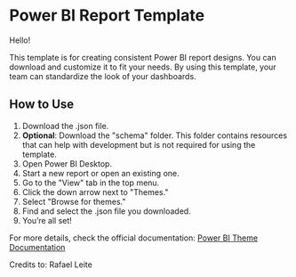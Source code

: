 # Power BI Report Template

Hello!

This template is for creating consistent Power BI report designs. You can download and customize it to fit your needs. By using this template, your team can standardize the look of your dashboards.

## How to Use

1. Download the .json file.
2. **Optional**: Download the "schema" folder. This folder contains resources that can help with development but is not required for using the template. 
3. Open Power BI Desktop.
4. Start a new report or open an existing one.
5. Go to the "View" tab in the top menu.
6. Click the down arrow next to "Themes."
7. Select "Browse for themes."
8. Find and select the .json file you downloaded.
9. You’re all set!

For more details, check the official documentation: [Power BI Theme Documentation](https://learn.microsoft.com/en-us/power-bi/create-reports/desktop-report-themes#report-theme-json-file-format)

Credits to: Rafael Leite
